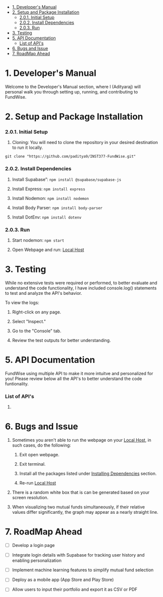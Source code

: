 - [1. Developer's Manual](#1-developers-manual)
- [2. Setup and Package Installation](#2-setup-and-package-installation)
    - [2.0.1. Initial Setup](#201-initial-setup)
    - [2.0.2. Install Dependencies](#202-install-dependencies)
    - [2.0.3. Run](#203-run)
- [3. Testing](#3-testing)
- [5. API Documentation](#5-api-documentation)
    - [List of API's](#list-of-apis)
- [6. Bugs and Issue](#6-bugs-and-issue)
- [7. RoadMap Ahead](#7-roadmap-ahead)


# 1. Developer's Manual
Welcome to the Developer's Manual section, where I (Adityaraj) will personal walk you through setting up, running, and contributing to FundWise.


# 2. Setup and Package Installation
### 2.0.1. Initial Setup
1. Cloning: You will need to clone the repository in your desired destination to run it locally. 

`git clone "https://github.com/paditya9/INST377-FundWise.git"`


### 2.0.2. Install Dependencies
1. Install Supabase”: `npm install @supabase/supabase-js`

2. Install Express: `npm install express`

3. Install Nodemon: `npm install nodemon`

4. Install Body Parser: `npm install body-parser`

5. Install DotEnv: `npm install dotenv`


### 2.0.3. Run
1. Start nodemon: `npm start`

2. Open Webpage and run: [Local Host](http://localhost:3000)


# 3. Testing
While no extensive tests were required or performed, to better evaluate and understand the code functionality, I have included console.log() statements to test and analyze the API's behavior.

To view the logs:

1. Right-click on any page.

2. Select "Inspect."

3. Go to the "Console" tab.

4. Review the test outputs for better understanding.


# 5. API Documentation
FundWise using multiple API to make it more intuitve and personalized for you! Please review below all the API's to better understand the code funtionality. 

### List of API's
1. 


# 6. Bugs and Issue 
1. Sometimes you aren't able to run the webpage on your [Local Host](http://localhost:3000), in such cases, do the following:
   1. Exit open webpage.
   
   2. Exit terminal.

   3. Install all the packages listed under [Installing Dependencies](#installing-dependencies) section.

   4. Re-run [Local Host](http://localhost:3000)

2. There is a random white box that is can be generated based on your screen resolution.
   
3. When visualizing two mutual funds simultaneously, if their relative values differ significantly, the graph may appear as a nearly straight line.


# 7. RoadMap Ahead
- [ ] Develop a login page
- [ ] Integrate login details with Supabase for tracking user history and enabling personalization
- [ ] Implement machine learning features to simplify mutual fund selection
- [ ] Deploy as a mobile app (App Store and Play Store)
- [ ] Allow users to input their portfolio and export it as CSV or PDF

 

 

 

 